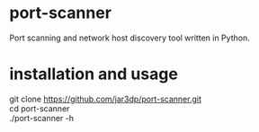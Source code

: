 # port-scanner
Port scanning and network host discovery tool written in Python.

# installation and usage

git clone https://github.com/jar3dp/port-scanner.git <br>
cd port-scanner <br>
./port-scanner -h <br>
